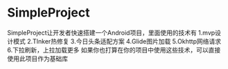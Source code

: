 # SimpleProject
SimpleProject让开发者快速搭建一个Android项目，里面使用的技术有
1.mvp设计模式
2.TInker热修复
3.今日头条适配方案
4.Glide图片加载
5.Okhttp网络请求
6.下拉刷新，上拉加载更多
如果你也打算在你的项目中使用这些技术，可以直接使用此项目作为基础库
